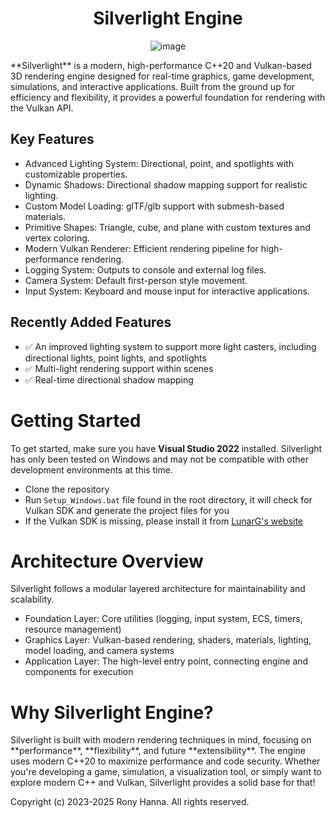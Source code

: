 <h1 align="center">Silverlight Engine</h1>

<p align="center">
  <img src ="https://github.com/user-attachments/assets/59d3eefa-d47b-4818-ab9f-14efaa31aa9a" alt="image">
</p>

<p>**Silverlight** is a modern, high-performance C++20 and Vulkan-based 3D rendering engine designed for real-time graphics, game development, simulations, and interactive applications. Built from the ground up for efficiency and flexibility, it provides a powerful foundation for rendering with the Vulkan API.</p>

<h2>Key Features</h2>
<ul>
<li> Advanced Lighting System: Directional, point, and spotlights with customizable properties. </li>
<li> Dynamic Shadows: Directional shadow mapping support for realistic lighting. </li>
<li> Custom Model Loading: glTF/glb support with submesh-based materials. </li>
<li> Primitive Shapes: Triangle, cube, and plane with custom textures and vertex coloring. </li>
<li> Modern Vulkan Renderer: Efficient rendering pipeline for high-performance rendering. </li>
<li> Logging System: Outputs to console and external log files. </li>
<li> Camera System: Default first-person style movement. </li>
<li> Input System: Keyboard and mouse input for interactive applications. </li>
</ul>

<h2>Recently Added Features</h2>
<ul>
<li>✅ An improved lighting system to support more light casters, including directional lights, point lights, and spotlights</li>
<li>✅ Multi-light rendering support within scenes</li>
<li>✅ Real-time directional shadow mapping</li>
</ul>

<h1>Getting Started</h1>
<p>To get started, make sure you have <strong>Visual Studio 2022</strong> installed. 
Silverlight has only been tested on Windows and may not be compatible with other development environments at this time.
<ul>
<li>Clone the repository</li>
<li>Run <code>Setup_Windows.bat</code> file found in the root directory, it will check for Vulkan SDK and generate the project files for you</li>
<li>If the Vulkan SDK is missing, please install it from <a href="https://vulkan.lunarg.com/sdk/home" target="_blank">LunarG's website</a></li>
</ul>

<h1>Architecture Overview</h1>
<p>Silverlight follows a modular layered architecture for maintainability and scalability.</p>
<ul>
<li>Foundation Layer: Core utilities (logging, input system, ECS, timers, resource management)</li>
<li>Graphics Layer: Vulkan-based rendering, shaders, materials, lighting, model loading, and camera systems</li>
<li>Application Layer: The high-level entry point, connecting engine and components for execution</li>
</ul>

<h1>Why Silverlight Engine?</h1>
<p>Silverlight is built with modern rendering techniques in mind, focusing on **performance**, **flexibility**, and future **extensibility**. The engine uses modern C++20 to maximize performance and code security. Whether you're developing a game, simulation, a visualization tool, or simply want to explore modern C++ and Vulkan, Silverlight provides a solid base for that!</p>

<p>Copyright (c) 2023-2025 Rony Hanna. All rights reserved.</p>